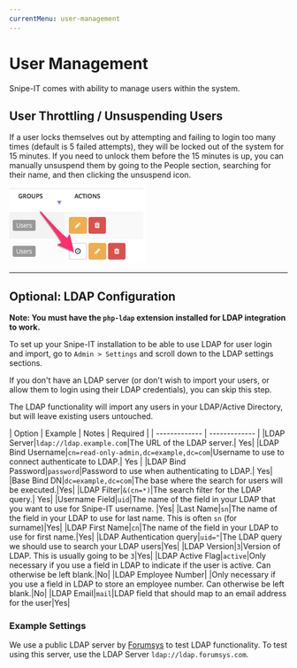 ```yaml
---
currentMenu: user-management
---
```


# User Management

<div id="generated-toc" class="generate_from_h2"></div>

Snipe-IT comes with ability to manage users within the system.

## User Throttling / Unsuspending Users

If a user locks themselves out by attempting and failing to login too many times (default is 5 failed attempts), they will be locked out of the system for 15 minutes. If you need to unlock them before the 15 minutes is up, you can manually unsuspend them by going to the People section, searching for their name, and then clicking the unsuspend icon.

![Unsuspend](/img/unsuspend-user.png)


-----

## Optional: LDAP Configuration

**Note: You must have the `php-ldap` extension installed for LDAP integration to work.**

To set up your Snipe-IT installation to be able to use LDAP for user login and import, go to `Admin > Settings` and scroll down to the LDAP settings sections.

If you don't have an LDAP server (or don't wish to import your users, or allow them to login using their LDAP credentials), you can skip this step.

The LDAP functionality will import any users in your LDAP/Active Directory, but will leave existing users untouched.

| Option  | Example | Notes | Required |
| ------------- | ------------- |
|LDAP Server|`ldap://ldap.example.com`|The URL of the LDAP server.| Yes|
|LDAP Bind Username|`cn=read-only-admin,dc=example,dc=com`|Username to use to connect authenticate to LDAP.| Yes |
|LDAP Bind Password|`password`|Password to use when authenticating to LDAP.| Yes|
|Base Bind DN|`dc=example,dc=com`|The base where the search for users will be executed.|Yes|
|LDAP Filter|`&(cn=*)`|The search filter for the LDAP query.| Yes|
|Username Field|`uid`|The name of the field in your LDAP that you want to use for Snipe-IT username. |Yes|
|Last Name|`sn`|The name of the field in your LDAP to use for last name. This is often `sn` (for surname)|Yes|
|LDAP First Name|`cn`|The name of the field in your LDAP to use for first name.|Yes|
|LDAP Authentication query|`uid="`|The LDAP query we should use to search your LDAP users|Yes|
|LDAP Version|`3`|Version of LDAP. This is usually going to be `3`|Yes|
|LDAP Active Flag|`active`|Only necessary if you use a field in LDAP to indicate if the user is active. Can otherwise be left blank.|No|
|LDAP Employee Number| |Only necessary if you use a field in LDAP to store an employee number. Can otherwise be left blank.|No|
|LDAP Email|`mail`|LDAP field that should map to an email address for the user|Yes|

### Example Settings

We use a public LDAP server by <a href="http://www.forumsys.com/tutorials/integration-how-to/ldap/online-ldap-test-server/">Forumsys</a> to test LDAP functionality. To test using this server, use the LDAP Server `ldap://ldap.forumsys.com`.
